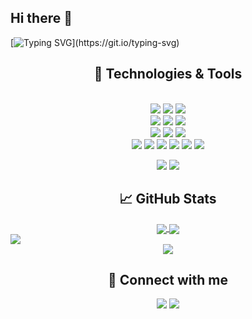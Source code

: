 ## Hi there 👋

<!--
**jisun3678/jisun3678** is a ✨ _special_ ✨ repository because its `README.md` (this file) appears on your GitHub profile.

Here are some ideas to get you started:

- 🔭 I’m currently working on ...
- 🌱 I’m currently learning ...
- 👯 I’m looking to collaborate on ...
- 🤔 I’m looking for help with ...
- 💬 Ask me about ...
- 📫 How to reach me: ...
- 😄 Pronouns: ...
- ⚡ Fun fact: ...
-->


[![Typing SVG](https://readme-typing-svg.demolab.com?font=Alkatra&weight=500&size=45&duration=3000&pause=3&color=6994CDEE&center=true&multiline=true&width=1000&height=120&lines=Hi+there!+I'm+Jisun.;Nice+to+meet+you!)](https://git.io/typing-svg)

<div align="center">
  <h2>🔧 Technologies & Tools</h2>
</div>

<div align="center"> 
  <br/>

<img src="https://img.shields.io/badge/Python-3776AB?style=for-the-badge&logo=Python&logoColor=white">
<img src="https://img.shields.io/badge/C-00599C?style=for-the-badge&logo=C&logoColor=white">
<img src="https://img.shields.io/badge/C++-00599C?style=for-the-badge&logo=C%2B%2B&logoColor=white"> 
<br>

<img src="https://img.shields.io/badge/ROS-22314E?style=for-the-badge&logo=ros&logoColor=white">
<img src="https://img.shields.io/badge/ROS2-22314E?style=for-the-badge&logo=ros&logoColor=white">
<img src="https://img.shields.io/badge/OpenCV-5C3EE8?style=for-the-badge&logo=OpenCV&logoColor=white"> 
<br>
  
<img src="https://img.shields.io/badge/VS_Code-007ACC?style=for-the-badge&logo=VisualStudioCode&logoColor=white">
<img src="https://img.shields.io/badge/PyCharm-000000?style=for-the-badge&logo=PyCharm&logoColor=white">
<img src="https://img.shields.io/badge/Google_Coral-4285F4?style=for-the-badge&logo=Google&logoColor=white"> <br>

 <img src="https://img.shields.io/badge/aws-232F3E?style=for-the-badge&logo=Amazon aws&logoColor=white">
<img src="https://img.shields.io/badge/github-181717?style=for-the-badge&logo=github&logoColor=white">
<img src="https://img.shields.io/badge/git-F05032?style=for-the-badge&logo=git&logoColor=white">
<img src="https://img.shields.io/badge/Jira-0052CC?style=for-the-badge&logo=jira&logoColor=white">
<img src="https://img.shields.io/badge/Confluence-172B4D?style=for-the-badge&logo=confluence&logoColor=white">
<img src="https://img.shields.io/badge/Notion-000000?style=for-the-badge&logo=notion&logoColor=white">
   <br/>

![](https://img.shields.io/badge/OS-Linux-informational?style=flat&logo=linux&logoColor=white&color=2bbc8a)
![](https://img.shields.io/badge/OS-Windows-informational?style=flat&logo=windows&logoColor=white&color=2bbc8a) 

</div>
 
 
<div align="center">
  <h2> &#x1f4c8; GitHub Stats</h2>
</div>


<div align="center">
  <a href="https://github.com/jisun3678">
    <img align="center" src="https://github-readme-stats.vercel.app/api?username=jisun3678&show_icons=true&theme=transparent" />
  </a>
  <a href="https://github.com/anuraghazra/github-readme-stats">
    <img align="center" src="https://github-readme-stats.vercel.app/api/top-langs/?username=jisun3678&layout=compact" />
  </a>
</div>

  
  <a href="https://github.com/jisun3678">
    <img align="center" src="https://github-readme-activity-graph.cyclic.app/graph?username=jisun3678&theme=light&height=400&width=400&bg_color=white&title_color=2f80ed&color=2f80ed&line=2f80ed&point=1074b8&custom_title=jisun3678's%20Contribution%20Graph&area=true&hide_border=true&font_color=2f80ed&font_weight=bold"/>
  </a>
</div>



<div align="center">
  <a href="https://solved.ac/jisun3678">
    <img src="http://mazassumnida.wtf/api/v2/generate_badge?boj=jisun3687" />
  </a>
</div>



<div align="center">
  <h2> 🤝 Connect with me</h2>
</div>

<div align="center">
  <a href="https://www.linkedin.com/in/jisun3678"><img src="https://img.shields.io/badge/LinkedIn--_.svg?style=social&logo=linkedin"/></a>
  <a href="https://github.com/jisun3678"><img src="https://img.shields.io/badge/GitHub--_.svg?style=social&logo=github"/></a>
</div>
